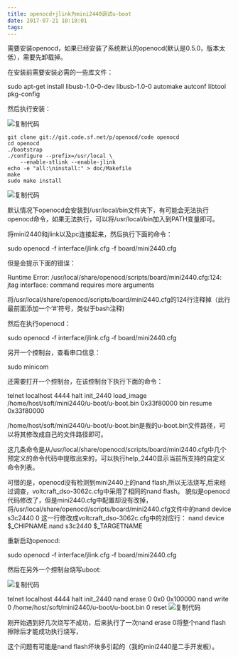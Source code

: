 ```yaml
---
title: openocd+jlink为mini2440调试u-boot
date: 2017-07-21 10:10:01
tags:
---
```



需要安装openocd，如果已经安装了系统默认的openocd(默认是0.5.0，版本太低），需要先卸载掉。

在安装前需要安装必需的一些库文件：

  sudo apt-get install libusb-1.0-0-dev libusb-1.0-0 automake autconf libtool pkg-config

然后执行安装：

 <a title="复制代码">![复制代码](http://common.cnblogs.com/images/copycode.gif)</a>

    git clone git://git.code.sf.net/p/openocd/code openocd
    cd openocd
    ./bootstrap
    ./configure --prefix=/usr/local \
        --enable-stlink --enable-jlink
    echo -e "all:\ninstall:" > doc/Makefile
    make
    sudo make install
 <a title="复制代码">![复制代码](http://common.cnblogs.com/images/copycode.gif)</a>

默认情况下openocd会安装到/usr/local/bin文件夹下，有可能会无法执行openocd命令，如果无法执行，可以将/usr/local/bin加入到PATH变量即可。

将mini2440和jlink以及pc连接起来，然后执行下面的命令：

 sudo openocd -f interface/jlink.cfg  -f board/mini2440.cfg

但是会提示下面的错误：

 Runtime Error: /usr/local/share/openocd/scripts/board/mini2440.cfg:124: jtag interface: command requires more arguments

将/usr/local/share/openocd/scripts/board/mini2440.cfg的124行注释掉（此行最前面添加一个‘#’符号，类似于bash注释)

然后在执行openocd：

 sudo openocd -f interface/jlink.cfg  -f board/mini2440.cfg

另开一个控制台，查看串口信息：

 sudo minicom

还需要打开一个控制台，在该控制台下执行下面的命令：

 telnet localhost 4444
halt
init_2440
load_image /home/host/soft/mini2440/u-boot/u-boot.bin 0x33f80000 bin 
resume 0x33f80000

/home/host/soft/mini2440/u-boot/u-boot.bin是我的u-boot.bin文件路径，可以将其修改成自己的文件路径即可。

这几条命令是从/usr/local/share/openocd/scripts/board/mini2440.cfg中几个预定义的命令代码中提取出来的，可以执行help_2440显示当前所支持的自定义命令列表。

可惜的是，openocd没有检测到mini2440上的nand flash,所以无法烧写,后来经过调查，voltcraft_dso-3062c.cfg中采用了相同的nand flash。
貌似是openocd代码修改了，但是mini2440.cfg中配置却没有改掉，将/usr/local/share/openocd/scripts/board/mini2440.cfg文件中的nand device s3c2440 0
这一行修改成voltcraft_dso-3062c.cfg中的对应行：
    nand device $_CHIPNAME.nand s3c2440 $_TARGETNAME

重新启动openocd:

 sudo openocd -f interface/jlink.cfg  -f board/mini2440.cfg

然后在另外一个控制台烧写uboot:

 <a title="复制代码">![复制代码](http://common.cnblogs.com/images/copycode.gif)</a>

telnet localhost 4444
halt
init_2440
nand erase 0 0x0 0x100000
nand write 0 /home/host/soft/mini2440/u-boot/u-boot.bin 0 
reset
 <a title="复制代码">![复制代码](http://common.cnblogs.com/images/copycode.gif)</a>

刚开始遇到好几次烧写不成功，后来执行了一次nand erase 0将整个nand flash擦除后才能成功执行烧写，

这个问题有可能是nand flash坏块多引起的（我的mini2440是二手开发板）。
